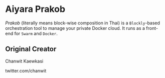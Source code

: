 Aiyara Prakob
=============

*Prakob* (literally means block-wise composition in Thai) is a `Blockly`-based orchestration tool to manage your private Docker cloud. It runs as a front-end for `Swarm` and `Docker`.

Original Creator
----------------
Chanwit Kaewkasi

twitter.com/chanwit